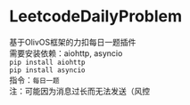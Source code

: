 # LeetcodeDailyProblem
基于OlivOS框架的力扣每日一题插件  
需要安装依赖：aiohttp, asyncio  
`pip install aiohttp`  
`pip install asyncio`  
指令：`每日一题`  
注：可能因为消息过长而无法发送（风控

